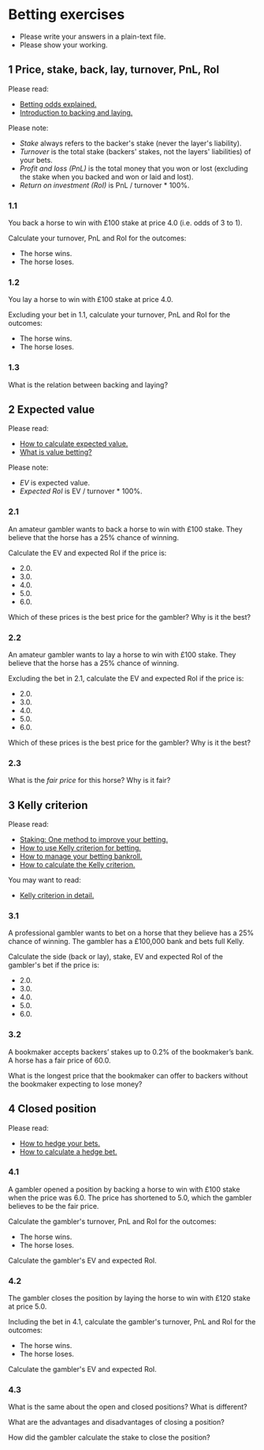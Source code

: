 Betting exercises
=================

* Please write your answers in a plain-text file.
* Please show your working.


1 Price, stake, back, lay, turnover, PnL, RoI
---------------------------------------------

Please read:
* [Betting odds explained.](http://www.bettingexpert.com/academy/betting-fundamentals/betting-odds-explained)
* [Introduction to backing and laying.](http://www.bettingexpert.com/en-au/learn/how-to-trade-betting-markets/introduction-to-backing-and-laying)

Please note:
* *Stake* always refers to the backer's stake (never the layer's liability).
* *Turnover* is the total stake (backers' stakes, not the layers' liabilities) of your bets.
* *Profit and loss (PnL)* is the total money that you won or lost (excluding the stake when you backed and won or laid and lost).
* *Return on investment (RoI)* is PnL / turnover * 100%.


### 1.1

You back a horse to win with £100 stake at price 4.0 (i.e. odds of 3 to 1).

Calculate your turnover, PnL and RoI for the outcomes:
* The horse wins.
* The horse loses.


### 1.2

You lay a horse to win with £100 stake at price 4.0.

Excluding your bet in 1.1, calculate your turnover, PnL and RoI for the outcomes:
* The horse wins.
* The horse loses.


### 1.3

What is the relation between backing and laying?


2 Expected value
----------------

Please read:
* [How to calculate expected value.](https://www.pinnacle.com/en/betting-articles/betting-strategy/how-to-calculate-expected-value)
* [What is value betting?](http://www.bettingexpert.com/academy/betting-fundamentals/what-is-value-betting)

Please note:
* *EV* is expected value.
* *Expected RoI* is EV / turnover * 100%.


### 2.1

An amateur gambler wants to back a horse to win with £100 stake. They believe that the horse has a 25% chance of winning.

Calculate the EV and expected RoI if the price is:
* 2.0.
* 3.0.
* 4.0.
* 5.0.
* 6.0.

Which of these prices is the best price for the gambler? Why is it the best?


### 2.2

An amateur gambler wants to lay a horse to win with £100 stake. They believe that the horse has a 25% chance of winning.

Excluding the bet in 2.1, calculate the EV and expected RoI if the price is:
* 2.0.
* 3.0.
* 4.0.
* 5.0.
* 6.0.

Which of these prices is the best price for the gambler? Why is it the best?


### 2.3

What is the *fair price* for this horse? Why is it fair?


3 Kelly criterion
-----------------

Please read:
* [Staking: One method to improve your betting.](https://www.pinnacle.com/en/betting-articles/betting-strategy/staking-one-method-to-improve-your-betting)
* [How to use Kelly criterion for betting.](https://www.pinnacle.com/en/betting-articles/betting-strategy/how-to-use-kelly-criterion-for-betting)
* [How to manage your betting bankroll.](http://www.bettingexpert.com/how-to/manage-your-betting-bankroll)
* [How to calculate the Kelly criterion.](http://www.bettingexpert.com/how-to/calculate-the-kelly-criterion)

You may want to read:
* [Kelly criterion in detail.](http://www.elem.com/~btilly/kelly-criterion/)


### 3.1

A professional gambler wants to bet on a horse that they believe has a 25% chance of winning. The gambler has a £100,000 bank and bets full Kelly.

Calculate the side (back or lay), stake, EV and expected RoI of the gambler's bet if the price is:
* 2.0.
* 3.0.
* 4.0.
* 5.0.
* 6.0.


### 3.2

A bookmaker accepts backers’ stakes up to 0.2% of the bookmaker’s bank. A horse has a fair price of 60.0.

What is the longest price that the bookmaker can offer to backers without the bookmaker expecting to lose money?


4 Closed position
-----------------

Please read:
* [How to hedge your bets.](https://help.smarkets.com/hc/en-gb/articles/115001396171-How-to-hedge-your-bets)
* [How to calculate a hedge bet.](https://help.smarkets.com/hc/en-gb/articles/115001431011-How-to-calculate-a-hedge-bet)

### 4.1

A gambler opened a position by backing a horse to win with £100 stake when the price was 6.0. The price has shortened to 5.0, which the gambler believes to be the fair price.

Calculate the gambler's turnover, PnL and RoI for the outcomes:
* The horse wins.
* The horse loses.

Calculate the gambler's EV and expected RoI.


### 4.2

The gambler closes the position by laying the horse to win with £120 stake at price 5.0.

Including the bet in 4.1, calculate the gambler's turnover, PnL and RoI for the outcomes:
* The horse wins.
* The horse loses.

Calculate the gambler's EV and expected RoI.


### 4.3

What is the same about the open and closed positions? What is different?

What are the advantages and disadvantages of closing a position?

How did the gambler calculate the stake to close the position?
